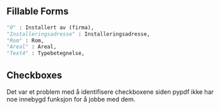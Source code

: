 ## Fillable Forms
```python
"0" : Installert av (firma),
"Installeringsadresse" : Installeringsadresse,
"Rom" : Rom,
"Areal" : Areal,
"Text4" : Typebetegnelse,

```

## Checkboxes
Det var et problem med å identifisere checkboxene siden pypdf ikke har noe innebygd funksjon for å jobbe med dem. 